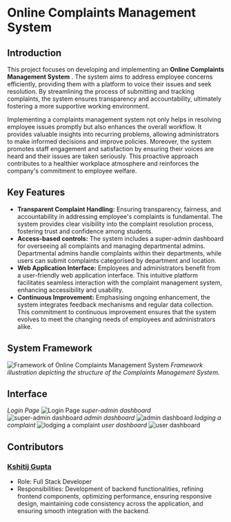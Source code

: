 # Online Complaints Management System
## Introduction
This project focuses on developing and implementing an  **Online Complaints Management System** . The system aims to address employee concerns efficiently, providing them with a platform to voice their issues and seek resolution. By streamlining the process of submitting and tracking complaints, the system ensures transparency and accountability, ultimately fostering a more supportive working environment.

Implementing a complaints management system not only helps in resolving employee issues promptly but also enhances the overall workflow. It provides valuable insights into recurring problems, allowing administrators to make informed decisions and improve policies. Moreover, the system promotes staff engagement and satisfaction by ensuring their voices are heard and their issues are taken seriously. This proactive approach contributes to a healthier workplace atmosphere and reinforces the company's commitment to employee welfare.

## Key Features

 - **Transparent Complaint Handling:** Ensuring transparency, fairness, and accountability in addressing employee's complaints is fundamental. The system provides clear visibility into the complaint resolution process, fostering trust and confidence among students.
 - **Access-based controls:** The system includes a super-admin dashboard for overseeing all complaints and managing departmental admins. Departmental admins handle complaints within their departments, while users can submit complaints categorised by department and location.
 - **Web Application Interface:** Employees and administrators benefit from a user-friendly web application interface. This intuitive platform facilitates seamless interaction with the complaint management system, enhancing accessibility and usability.
 - **Continuous Improvement:** Emphasising ongoing enhancement, the system integrates feedback mechanisms and regular data collection. This commitment to continuous improvement ensures that the system evolves to meet the changing needs of employees and administrators alike.
   
## System Framework
![Framework of Online Complaints Management System](https://github.com/user-attachments/assets/11a1be8e-9da9-41fe-bd62-c00972dcf2f1)
*Framework illustration depicting the structure of the Complaints Management System.*

## Interface
*Login Page*
![Login Page](https://github.com/user-attachments/assets/39b8b86c-5d4e-436f-a5fb-f3fd10859520)
*super-admin dashboard*
![super-admin dashboard](https://github.com/user-attachments/assets/fa420d06-1694-4a5b-a75a-cd62dde60b31)
*admin dashboard*
![admin dashboard](https://github.com/user-attachments/assets/38201ac3-8ecc-4954-9e7f-a9443a2dd6b5)
*lodging a complaint* 
![lodging a complaint](https://github.com/user-attachments/assets/8cb88e80-69d1-4c0c-a146-7a88599db923)
*user dashboard* 
![user dashboard](https://github.com/user-attachments/assets/6c966ba8-172e-4c47-892c-47b9f47077cb)

## Contributors
### [Kshitij Gupta](https://github.com/PrimeRick)

 - Role: Full Stack Developer
 - Responsibilities: Development of backend functionalities, refining frontend components, optimizing performance, ensuring responsive design, maintaining code consistency across the application, and ensuring smooth integration with the backend.
